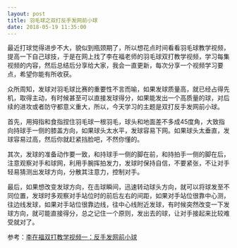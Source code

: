 ```yaml
---
layout: post
title: 羽毛球之双打反手发网前小球
date: 2018-05-19 11:35:00
---
```


最近打球觉得进步不大，貌似到瓶颈期了，所以想花点时间看看羽毛球教学视频，提高一下自己球技，于是在网上找了李在福老师的羽毛球双打教学视频，学习每集视频的内容，然后总结后分享给大家，我会一直更新，每次分享一个视频学习要点，希望你能有所收获。

众所周知，发球对羽毛球比赛的重要性不言而喻，如果发球质量高，就已经占得先机，取得主动，有时候甚至可以直接发球得分，如果能发出一个高质量的球，对后续的进攻或者防守都意义重大，所以，今天学习的主题是双打反手发网前小球。

首先，用拇指和食指捏住羽毛球一根羽毛，球头和地面差不多成45度角，大致指向持球手一侧的膝盖方向，如果球头太水平，发球容易下网。如果球头太垂直，发球容易过高，然后你就赶紧挡脸吧，不然你懂的。

其次，发球的准备动作要一致，和持球手一侧的脚在前，和持拍手一侧的脚在后，注意观察对手和球网，利用手腕挥拍发力，发球时保持自信，不要紧张，不让对手轻易猜测出发球方向，分散其注意力，控制对手。

最后，如果想改变发球方向，在击球瞬间，迅速转动球头方向，就可以将球发至不同位置，发球时多观察对手站位时的前后左右的间距，如果对手站位很靠中心测，往边线发球，如果对手站位很靠边线，往中心线附近发球，有时候突然改变一下发球方向，就可能直接得分，总之记住一个原则，发出去的球，让对手接起来比较难受就对了。

参考：[李在福双打教学视频一：反手发网前小球](http://m.v.qq.com/play/play.html?vid=w01469paeqb&ptag=4_6.1.1.21692_copy)

